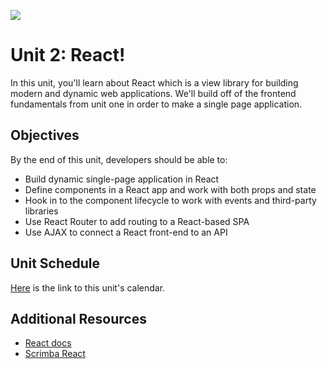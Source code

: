 
![](https://camo.githubusercontent.com/1a91b05b8f4d44b5bbfb83abac2b0996d8e26c92/687474703a2f2f692e696d6775722e636f6d2f6b6538555354712e706e67)

# Unit 2: React!

In this unit, you'll learn about React which is a view library for building modern and dynamic web applications. We'll build off of the frontend fundamentals from unit one in order to make a single page application.

## Objectives

By the end of this unit, developers should be able to:

* Build dynamic single-page application in React
* Define components in a React app and work with both props and state
* Hook in to the component lifecycle to work with events and third-party libraries
* Use React Router to add routing to a React-based SPA
* Use AJAX to connect a React front-end to an API

## Unit Schedule

[Here]() is the link to this unit's calendar.

## Additional Resources

- [React docs](https://reactjs.org/)
- [Scrimba React](https://scrimba.com/g/glearnreact)

